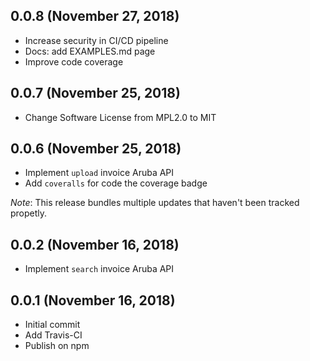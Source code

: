 ## 0.0.8 (November 27, 2018)

* Increase security in CI/CD pipeline
* Docs: add EXAMPLES.md page
* Improve code coverage

## 0.0.7 (November 25, 2018)

* Change Software License from MPL2.0 to MIT

## 0.0.6 (November 25, 2018)

* Implement `upload` invoice Aruba API
* Add `coveralls` for code the coverage badge

_Note_: This release bundles multiple updates that haven't been tracked propetly.

## 0.0.2 (November 16, 2018)

* Implement `search` invoice Aruba API

## 0.0.1 (November 16, 2018)

* Initial commit
* Add Travis-CI
* Publish on npm
